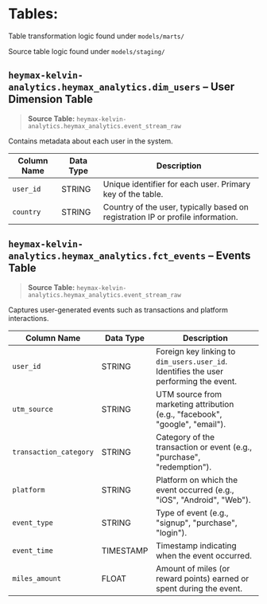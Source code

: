 # Tables:

Table transformation logic found under `models/marts/`

Source table logic found under `models/staging/`

## `heymax-kelvin-analytics.heymax_analytics.dim_users` – User Dimension Table
> **Source Table:** `heymax-kelvin-analytics.heymax_analytics.event_stream_raw`

Contains metadata about each user in the system.

| **Column Name** | **Data Type** | **Description** |
|-----------------|---------------|------------------|
| `user_id`       | STRING        | Unique identifier for each user. Primary key of the table. |
| `country`       | STRING        | Country of the user, typically based on registration IP or profile information. |


## `heymax-kelvin-analytics.heymax_analytics.fct_events` – Events Table
> **Source Table:** `heymax-kelvin-analytics.heymax_analytics.event_stream_raw`  

Captures user-generated events such as transactions and platform interactions.

| **Column Name**        | **Data Type** | **Description** |
|------------------------|---------------|------------------|
| `user_id`              | STRING        | Foreign key linking to `dim_users.user_id`. Identifies the user performing the event. |
| `utm_source`           | STRING        | UTM source from marketing attribution (e.g., "facebook", "google", "email"). |
| `transaction_category` | STRING        | Category of the transaction or event (e.g., "purchase", "redemption"). |
| `platform`             | STRING        | Platform on which the event occurred (e.g., "iOS", "Android", "Web"). |
| `event_type`           | STRING        | Type of event (e.g., "signup", "purchase", "login"). |
| `event_time`           | TIMESTAMP     | Timestamp indicating when the event occurred. |
| `miles_amount`         | FLOAT         | Amount of miles (or reward points) earned or spent during the event. |

